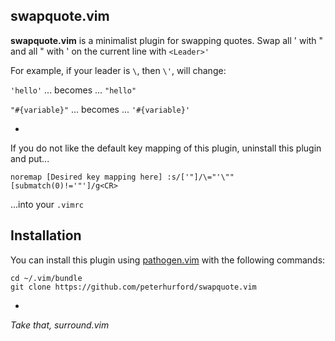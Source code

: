 ## swapquote.vim
**swapquote.vim** is a minimalist plugin for swapping quotes.  Swap all ' with " and all " with ' on the current line with `<Leader>'`

For example, if your leader is `\`, then `\'`, will change:

`'hello'`  ... becomes ... `"hello"`

`"#{variable}"` ... becomes ... `'#{variable}'`

-

If you do not like the default key mapping of this plugin, uninstall this plugin and put... 

```
noremap [Desired key mapping here] :s/['"]/\="'\""[submatch(0)!='"']/g<CR>
```

...into your `.vimrc`


## Installation

You can install this plugin using [pathogen.vim](https://github.com/tpope/vim-pathogen) with the following commands:

```
cd ~/.vim/bundle
git clone https://github.com/peterhurford/swapquote.vim
```

-

*Take that, surround.vim*
